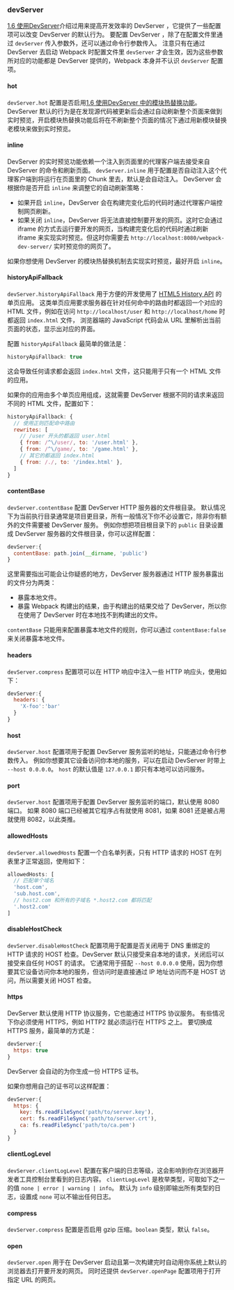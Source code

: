 ### devServer
[1.6 使用DevServer](../1入门/1.6使用DevServer.md)介绍过用来提高开发效率的 DevServer ，它提供了一些配置项可以改变 DevServer 的默认行为。
要配置 DevServer ，除了在配置文件里通过 `devServer` 传入参数外，还可以通过命令行参数传入。
注意只有在通过 DevServer 去启动 Webpack 时配置文件里 `devServer` 才会生效，因为这些参数所对应的功能都是 DevServer 提供的，Webpack 本身并不认识 `devServer` 配置项。

#### hot
`devServer.hot` 配置是否启用[1.6 使用DevServer 中的模块热替换功能](../1入门/1.6使用DevServer.md#模块热替换)。
DevServer 默认的行为是在发现源代码被更新后会通过自动刷新整个页面来做到实时预览，开启模块热替换功能后将在不刷新整个页面的情况下通过用新模块替换老模块来做到实时预览。


#### inline
DevServer 的实时预览功能依赖一个注入到页面里的代理客户端去接受来自 DevServer 的命令和刷新页面。
`devServer.inline` 用于配置是否自动注入这个代理客户端到将运行在页面里的 Chunk 里去，默认是会自动注入。
DevServer 会根据你是否开启 `inline` 来调整它的自动刷新策略：

- 如果开启 `inline`，DevServer 会在构建完变化后的代码时通过代理客户端控制网页刷新。
- 如果关闭 `inline`，DevServer 将无法直接控制要开发的网页。这时它会通过 iframe 的方式去运行要开发的网页，当构建完变化后的代码时通过刷新 iframe 来实现实时预览。但这时你需要去 `http://localhost:8080/webpack-dev-server/` 实时预览你的网页了。

如果你想使用 DevServer 的模块热替换机制去实现实时预览，最好开启 `inline`。


#### historyApiFallback
`devServer.historyApiFallback` 用于方便的开发使用了 [HTML5 History API](https://developer.mozilla.org/en-US/docs/Web/API/History) 的单页应用。
这类单页应用要求服务器在针对任何命中的路由时都返回一个对应的 HTML 文件，例如在访问 `http://localhost/user` 和 `http://localhost/home` 时都返回 `index.html` 文件，
浏览器端的 JavaScript 代码会从 URL 里解析出当前页面的状态，显示出对应的界面。

配置 `historyApiFallback` 最简单的做法是：
```js
historyApiFallback: true
```
这会导致任何请求都会返回 `index.html` 文件，这只能用于只有一个 HTML 文件的应用。

如果你的应用由多个单页应用组成，这就需要 DevServer 根据不同的请求来返回不同的 HTML 文件，配置如下：
```js
historyApiFallback: {
  // 使用正则匹配命中路由
  rewrites: [
    // /user 开头的都返回 user.html
    { from: /^\/user/, to: '/user.html' },
    { from: /^\/game/, to: '/game.html' },
    // 其它的都返回 index.html
    { from: /./, to: '/index.html' },
  ]
}
```

#### contentBase
`devServer.contentBase` 配置 DevServer HTTP 服务器的文件根目录。
默认情况下为当前执行目录通常是项目更目录，所有一般情况下你不必设置它，除非你有额外的文件需要被 DevServer 服务。
例如你想把项目根目录下的 `public` 目录设置成 DevServer 服务器的文件根目录，你可以这样配置：
```js
devServer:{
  contentBase: path.join(__dirname, 'public')
}
```

这里需要指出可能会让你疑惑的地方，DevServer 服务器通过 HTTP 服务暴露出的文件分为两类：

- 暴露本地文件。
- 暴露 Webpack 构建出的结果，由于构建出的结果交给了 DevServer，所以你在使用了 DevServer 时在本地找不到构建出的文件。

`contentBase` 只能用来配置暴露本地文件的规则，你可以通过 `contentBase:false` 来关闭暴露本地文件。


#### headers
`devServer.compress` 配置项可以在 HTTP 响应中注入一些 HTTP 响应头，使用如下：
```js
devServer:{
  headers: {
    'X-foo':'bar'
  }
}
```


#### host
`devServer.host` 配置项用于配置 DevServer 服务监听的地址，只能通过命令行参数传入。
例如你想要其它设备访问你本地的服务，可以在启动 DevServer 时带上 `--host 0.0.0.0`。
`host` 的默认值是 `127.0.0.1` 即只有本地可以访问服务。


#### port
`devServer.host` 配置项用于配置 DevServer 服务监听的端口，默认使用 8080 端口。
如果 8080 端口已经被其它程序占有就使用 8081，如果 8081 还是被占用就使用 8082，以此类推。

#### allowedHosts
`devServer.allowedHosts` 配置一个白名单列表，只有 HTTP 请求的 HOST 在列表里才正常返回，使用如下：
```js
allowedHosts: [
  // 匹配单个域名
  'host.com',
  'sub.host.com',
  // host2.com 和所有的子域名 *.host2.com 都将匹配
  '.host2.com'
]
```


#### disableHostCheck
`devServer.disableHostCheck` 配置项用于配置是否关闭用于 DNS 重绑定的 HTTP 请求的 HOST 检查。DevServer 默认只接受来自本地的请求，关闭后可以接受来自任何 HOST 的请求。
它通常用于搭配 `--host 0.0.0.0` 使用，因为你想要其它设备访问你本地的服务，但访问时是直接通过 IP 地址访问而不是 HOST 访问，所以需要关闭 HOST 检查。


#### https
DevServer 默认使用 HTTP 协议服务，它也能通过 HTTPS 协议服务。
有些情况下你必须使用 HTTPS，例如 HTTP2 就必须运行在 HTTPS 之上。
要切换成 HTTPS 服务，最简单的方式是：
```js
devServer:{
  https: true
}
```
DevServer 会自动的为你生成一份 HTTPS 证书。

如果你想用自己的证书可以这样配置：
```js
devServer:{
  https: {
    key: fs.readFileSync('path/to/server.key'),
    cert: fs.readFileSync('path/to/server.crt'),
    ca: fs.readFileSync('path/to/ca.pem')
  }
}
```


#### clientLogLevel
`devServer.clientLogLevel` 配置在客户端的日志等级，这会影响到你在浏览器开发者工具控制台里看到的日志内容。
`clientLogLevel` 是枚举类型，可取如下之一的值 `none | error | warning | info`。
默认为 `info` 级别即输出所有类型的日志，设置成 `none` 可以不输出任何日志。


#### compress
`devServer.compress` 配置是否启用 gzip 压缩。`boolean` 类型，默认 `false`。


#### open
`devServer.open` 用于在 DevServer 启动且第一次构建完时自动用你系统上默认的浏览器去打开要开发的网页。
同时还提供 `devServer.openPage` 配置项用于打开指定 URL 的网页。
